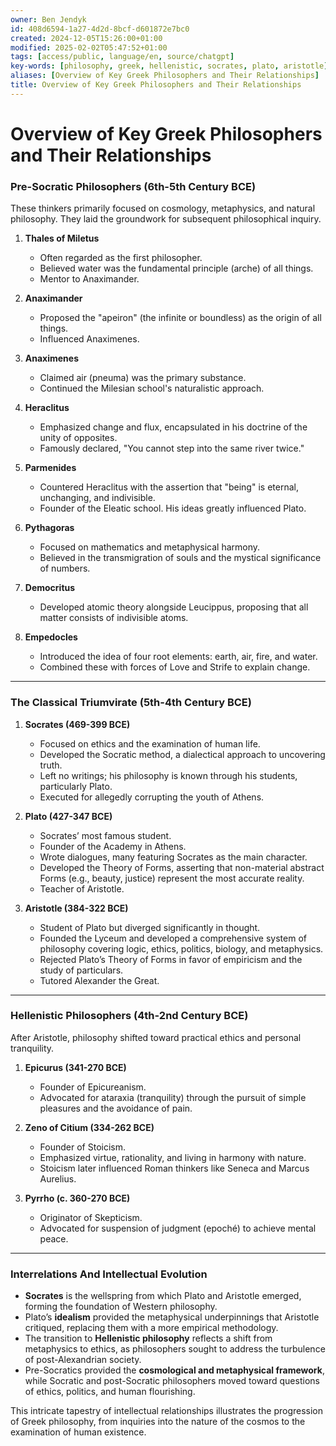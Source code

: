 ```yaml
---
owner: Ben Jendyk
id: 408d6594-1a27-4d2d-8bcf-d601872e7bc0
created: 2024-12-05T15:26:00+01:00
modified: 2025-02-02T05:47:52+01:00
tags: [access/public, language/en, source/chatgpt]
key-words: [philosophy, greek, hellenistic, socrates, plato, aristotle]
aliases: [Overview of Key Greek Philosophers and Their Relationships]
title: Overview of Key Greek Philosophers and Their Relationships
---
```


# Overview of Key Greek Philosophers and Their Relationships

### **Pre-Socratic Philosophers (6th-5th Century BCE)**

These thinkers primarily focused on cosmology, metaphysics, and natural philosophy. They laid the groundwork for subsequent philosophical inquiry.

1. **Thales of Miletus**  
	- Often regarded as the first philosopher.  
	- Believed water was the fundamental principle (arche) of all things.  
	- Mentor to Anaximander.

2. **Anaximander**  
	- Proposed the "apeiron" (the infinite or boundless) as the origin of all things.  
	- Influenced Anaximenes.

3. **Anaximenes**  
	- Claimed air (pneuma) was the primary substance.  
	- Continued the Milesian school's naturalistic approach.

4. **Heraclitus**  
	- Emphasized change and flux, encapsulated in his doctrine of the unity of opposites.  
	- Famously declared, "You cannot step into the same river twice."

5. **Parmenides**  
	- Countered Heraclitus with the assertion that "being" is eternal, unchanging, and indivisible.  
	- Founder of the Eleatic school. His ideas greatly influenced Plato.

6. **Pythagoras**  
	- Focused on mathematics and metaphysical harmony.  
	- Believed in the transmigration of souls and the mystical significance of numbers.

7. **Democritus**  
	- Developed atomic theory alongside Leucippus, proposing that all matter consists of indivisible atoms.  

8. **Empedocles**  
	- Introduced the idea of four root elements: earth, air, fire, and water.  
	- Combined these with forces of Love and Strife to explain change.

---

### **The Classical Triumvirate (5th-4th Century BCE)**

1. **Socrates (469-399 BCE)**  
	- Focused on ethics and the examination of human life.  
	- Developed the Socratic method, a dialectical approach to uncovering truth.  
	- Left no writings; his philosophy is known through his students, particularly Plato.  
	- Executed for allegedly corrupting the youth of Athens.

2. **Plato (427-347 BCE)**  
	- Socrates’ most famous student.  
	- Founder of the Academy in Athens.  
	- Wrote dialogues, many featuring Socrates as the main character.  
	- Developed the Theory of Forms, asserting that non-material abstract Forms (e.g., beauty, justice) represent the most accurate reality.  
	- Teacher of Aristotle.

3. **Aristotle (384-322 BCE)**  
	- Student of Plato but diverged significantly in thought.  
	- Founded the Lyceum and developed a comprehensive system of philosophy covering logic, ethics, politics, biology, and metaphysics.  
	- Rejected Plato’s Theory of Forms in favor of empiricism and the study of particulars.  
	- Tutored Alexander the Great.

---

### **Hellenistic Philosophers (4th-2nd Century BCE)**

After Aristotle, philosophy shifted toward practical ethics and personal tranquility.

1. **Epicurus (341-270 BCE)**  
	- Founder of Epicureanism.  
	- Advocated for ataraxia (tranquility) through the pursuit of simple pleasures and the avoidance of pain.

2. **Zeno of Citium (334-262 BCE)**  
	- Founder of Stoicism.  
	- Emphasized virtue, rationality, and living in harmony with nature.  
	- Stoicism later influenced Roman thinkers like Seneca and Marcus Aurelius.

3. **Pyrrho (c. 360-270 BCE)**  
	- Originator of Skepticism.  
	- Advocated for suspension of judgment (epoché) to achieve mental peace.

---

### **Interrelations And Intellectual Evolution**

- **Socrates** is the wellspring from which Plato and Aristotle emerged, forming the foundation of Western philosophy.
- Plato’s **idealism** provided the metaphysical underpinnings that Aristotle critiqued, replacing them with a more empirical methodology.
- The transition to **Hellenistic philosophy** reflects a shift from metaphysics to ethics, as philosophers sought to address the turbulence of post-Alexandrian society.
- Pre-Socratics provided the **cosmological and metaphysical framework**, while Socratic and post-Socratic philosophers moved toward questions of ethics, politics, and human flourishing.

This intricate tapestry of intellectual relationships illustrates the progression of Greek philosophy, from inquiries into the nature of the cosmos to the examination of human existence.
